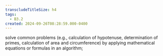 ```yaml
---
transcludeTitleSize: h4
tags:
  - B3.2
created: 2024-09-26T08:28:59.000-0400
---
```

solve common problems (e.g., calculation of hypotenuse, determination of primes, calculation of area and circumference) by applying mathematical equations or formulas in an algorithm;